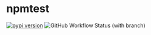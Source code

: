 # npmtest
[![pypi version](https://img.shields.io/pypi/v/firefly_exchange_client?logo=pypi)](https://pypi.org/project/firefly_exchange_client/)
![GitHub Workflow Status (with branch)](https://img.shields.io/github/actions/workflow/status/fireflyprotocol/firefly_exchange_client/publish_to_pypi.yml)
